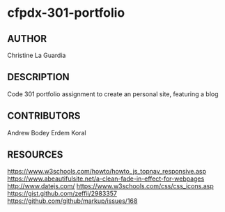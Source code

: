 # cfpdx-301-portfolio

## AUTHOR
Christine La Guardia

## DESCRIPTION
Code 301 portfolio assignment to create an personal site, featuring a blog

## CONTRIBUTORS
Andrew Bodey
Erdem Koral

## RESOURCES
https://www.w3schools.com/howto/howto_js_topnav_responsive.asp
https://www.abeautifulsite.net/a-clean-fade-in-effect-for-webpages
http://www.datejs.com/
https://www.w3schools.com/css/css_icons.asp
https://gist.github.com/zeffii/2983357
https://github.com/github/markup/issues/168
